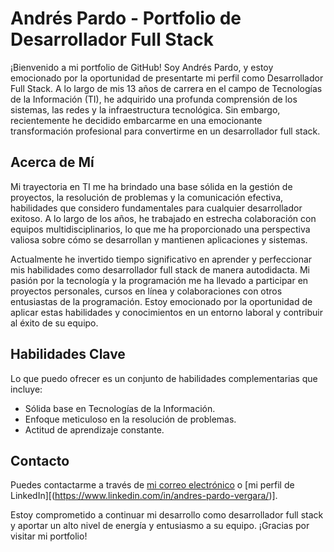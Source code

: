 # Andrés Pardo - Portfolio de Desarrollador Full Stack

¡Bienvenido a mi portfolio de GitHub! Soy Andrés Pardo, y estoy emocionado por la oportunidad de presentarte mi perfil como 
Desarrollador Full Stack. A lo largo de mis 13 años de carrera en el campo de Tecnologías de la Información (TI), he adquirido una profunda comprensión de los sistemas, las redes y la infraestructura tecnológica. Sin embargo, recientemente he decidido embarcarme en una emocionante transformación profesional para convertirme en un desarrollador full stack.

## Acerca de Mí

Mi trayectoria en TI me ha brindado una base sólida en la gestión de proyectos, la resolución de problemas y la comunicación efectiva, habilidades que considero fundamentales para cualquier desarrollador exitoso. A lo largo de los años, he trabajado en estrecha colaboración con equipos multidisciplinarios, lo que me ha proporcionado una perspectiva valiosa sobre cómo se desarrollan y mantienen aplicaciones y sistemas.

Actualmente he invertido tiempo significativo en aprender y perfeccionar mis habilidades como desarrollador full stack de manera autodidacta. Mi pasión por la tecnología y la programación me ha llevado a participar en proyectos personales, cursos en línea y colaboraciones con otros entusiastas de la programación. Estoy emocionado por la oportunidad de aplicar estas habilidades y conocimientos en un entorno laboral y contribuir al éxito de su equipo.

## Habilidades Clave

Lo que puedo ofrecer es un conjunto de habilidades complementarias que incluye:

- Sólida base en Tecnologías de la Información.
- Enfoque meticuloso en la resolución de problemas.
- Actitud de aprendizaje constante.

## Contacto

Puedes contactarme a través de [mi correo electrónico](mailto:and.pardo.vergara@gmail.com) o [mi perfil de LinkedIn][(https://www.linkedin.com/in/andres-pardo-vergara/)].

Estoy comprometido a continuar mi desarrollo como desarrollador full stack y aportar un alto nivel de energía y entusiasmo a su equipo. ¡Gracias por visitar mi portfolio!
